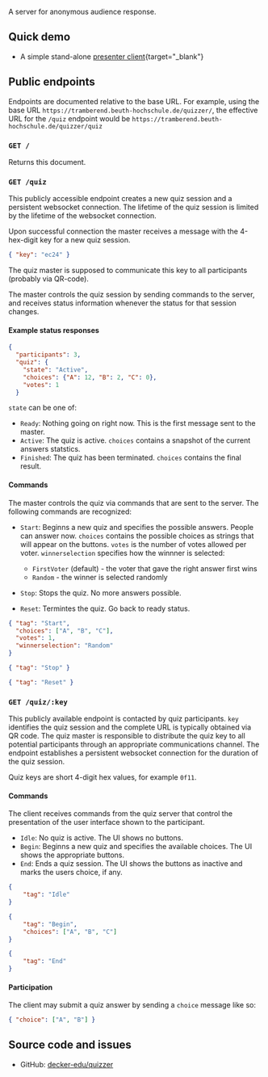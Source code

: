 A server for anonymous audience response.

## Quick demo

-   A simple stand-alone [presenter client](presenter.html){target="_blank"}

## Public endpoints

Endpoints are documented relative to the base URL. For example, using the base
URL `https://tramberend.beuth-hochschule.de/quizzer/`, the effective URL for the
`/quiz` endpoint would be `https://tramberend.beuth-hochschule.de/quizzer/quiz`

### `GET /`

Returns this document.

### `GET /quiz`

This publicly accessible endpoint creates a new quiz session and a persistent
websocket connection. The lifetime of the quiz session is limited by the
lifetime of the websocket connection.

Upon successful connection the master receives a message with the 4-hex-digit
key for a new quiz session.

``` json
{ "key": "ec24" }
```

The quiz master is supposed to communicate this key to all participants
(probably via QR-code).

The master controls the quiz session by sending commands to the server, and
receives status information whenever the status for that session changes.

#### Example status responses

``` json
{
  "participants": 3,
  "quiz": {
    "state": "Active",
    "choices": {"A": 12, "B": 2, "C": 0},
    "votes": 1
  }
```

`state` can be one of:

-   `Ready`: Nothing going on right now. This is the first message sent to the
    master.
-   `Active`: The quiz is active. `choices` contains a snapshot of the current
    answers statstics.
-   `Finished`: The quiz has been terminated. `choices` contains the final
    result.

#### Commands

The master controls the quiz via commands that are sent to the server. The
following commands are recognized:

-   `Start`: Beginns a new quiz and specifies the possible answers. People can
    answer now. `choices` contains the possible choices as strings that will
    appear on the buttons. `votes` is the number of votes allowed per voter.
    `winnerselection` specifies how the winnner is selected:

    - `FirstVoter` (default) - the voter that gave the right answer first wins
    - `Random` - the winner is selected randomly

-   `Stop`: Stops the quiz. No more answers possible.
-   `Reset`: Termintes the quiz. Go back to ready status.

``` json
{ "tag": "Start", 
  "choices": ["A", "B", "C"], 
  "votes": 1,
  "winnerselection": "Random"
}
```

``` json
{ "tag": "Stop" }
```

``` json
{ "tag": "Reset" }
```

### `GET /quiz/:key`

This publicly available endpoint is contacted by quiz participants. `key`
identifies the quiz session and the complete URL is typically obtained via QR
code. The quiz master is responsible to distribute the quiz key to all potential
participants through an appropriate communications channel. The endpoint
establishes a persistent websocket connection for the duration of the quiz
session.

Quiz keys are short 4-digit hex values, for example `0f11`.

#### Commands

The client receives commands from the quiz server that control the presentation
of the user interface shown to the participant.

-   `Idle`: No quiz is active. The UI shows no buttons.
-   `Begin`: Beginns a new quiz and specifies the available choices. The UI
    shows the appropriate buttons.
-   `End`: Ends a quiz session. The UI shows the buttons as inactive and marks
    the users choice, if any.

``` json
{
    "tag": "Idle"
}
```

``` json
{
    "tag": "Begin",
    "choices": ["A", "B", "C"]
}
```

``` json
{
    "tag": "End"
}
```

#### Participation

The client may submit a quiz answer by sending a `choice` message like so:

``` json
{ "choice": ["A", "B"] }
```

## Source code and issues

-   GitHub: [decker-edu/quizzer](https://github.com/decker-edu/quizzer)
